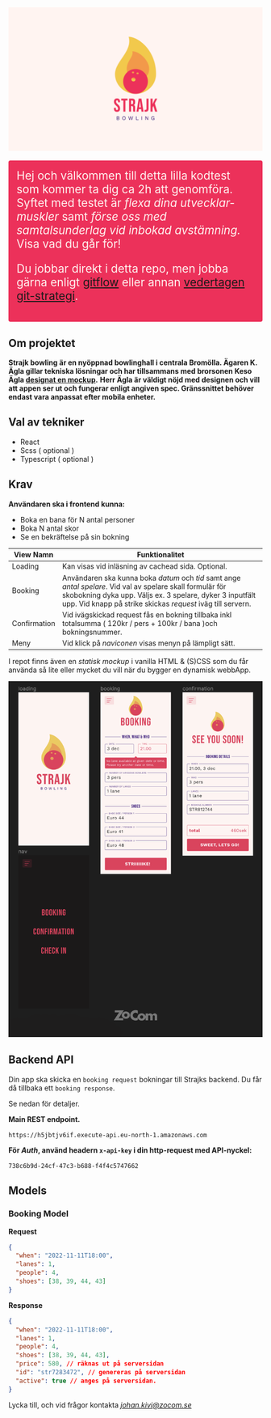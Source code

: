 ![poster](./poster.png)

<section style="padding: 1rem; font-size: 1.4rem; background-color: #EC315A; color: #FFF4F1; border-radius: 4px; margin: 1rem 0;">
Hej och välkommen till detta lilla kodtest som kommer ta dig ca 2h att genomföra. Syftet med testet är <em>flexa dina utvecklar-muskler</em> samt <em>förse oss med samtalsunderlag vid inbokad avstämning.</em> Visa vad du går för!

Du jobbar direkt i detta repo, men jobba gärna enligt [gitflow](https://www.atlassian.com/git/tutorials/comparing-workflows/gitflow-workflow) eller annan [vedertagen git-strategi](https://www.flagship.io/git-branching-strategies/).

</section>

## Om projektet

**Strajk bowling är en nyöppnad bowlinghall i centrala Bromölla. Ägaren K. Ägla gillar tekniska lösningar och har tillsammans med brorsonen Keso Ägla [designat en mockup](https://www.figma.com/file/67YvtKEq7iljjXqjGvJRMx/Strajk-1.0?node-id=0%3A1).**
**Herr Ägla är väldigt nöjd med designen och vill att appen ser ut och fungerar enligt angiven spec. Gränssnittet behöver endast vara anpassat efter mobila enheter.**

## Val av tekniker

- React
- Scss ( optional )
- Typescript ( optional )

## Krav

**Användaren ska i frontend kunna:**

- Boka en bana för N antal personer
- Boka N antal skor
- Se en bekräftelse på sin bokning

| View Namn    | Funktionalitet                                                                                                                                                                                                                         |
| ------------ | -------------------------------------------------------------------------------------------------------------------------------------------------------------------------------------------------------------------------------------- |
| Loading      | Kan visas vid inläsning av cachead sida. Optional.                                                                                                                                                                                     |
| Booking      | Användaren ska kunna boka _datum_ och _tid_ samt ange _antal spelare_. Vid val av spelare skall formulär för skobokning dyka upp. Väljs ex. 3 spelare, dyker 3 inputfält upp. Vid knapp på strike skickas _request_ iväg till servern. |
| Confirmation | Vid ivägskickad request fås en bokning tillbaka inkl totalsumma ( 120kr / pers + 100kr / bana )och bokningsnummer.                                                                                                                     |
| Meny         | Vid klick på _naviconen_ visas menyn på lämpligt sätt.                                                                                                                                                                                 |

I repot finns även en _statisk mockup_ i vanilla HTML & (S)CSS som du får använda så lite eller mycket du vill när du bygger en dynamisk webbApp.

![screens](./screens.png)

## Backend API

Din app ska skicka en `booking request` bokningar till Strajks backend. Du får då tillbaka ett `booking response`.

Se nedan för detaljer.

**Main REST endpoint.**

```
https://h5jbtjv6if.execute-api.eu-north-1.amazonaws.com
```

**För _Auth_, använd headern `x-api-key` i din http-request med API-nyckel:**

```
738c6b9d-24cf-47c3-b688-f4f4c5747662
```

## Models

### Booking Model

**Request**

```json
{
  "when": "2022-11-11T18:00",
  "lanes": 1,
  "people": 4,
  "shoes": [38, 39, 44, 43]
}
```

**Response**

```json
{
  "when": "2022-11-11T18:00",
  "lanes": 1,
  "people": 4,
  "shoes": [38, 39, 44, 43],
  "price": 580, // räknas ut på serversidan
  "id": "str7283472", // genereras på serversidan
  "active": true // anges på serversidan.
}
```

Lycka till, och vid frågor kontakta *johan.kivi@zocom.se*
